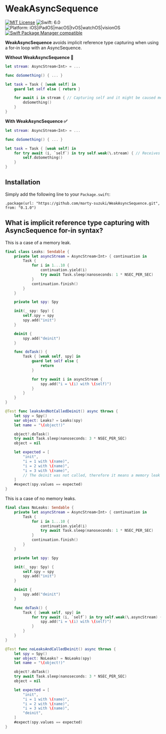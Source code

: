 # WeakAsyncSequence
[![MIT License](https://img.shields.io/badge/License-MIT-blue.svg)](https://github.com/treastrain/AsyncSequenceSubscription/blob/main/LICENSE)
![Swift: 6.0](https://img.shields.io/badge/Swift-6.0-orange.svg)
![Platform: iOS|iPadOS|macOS|tvOS|watchOS|visionOS](https://img.shields.io/badge/Platform-iOS%20%7C%20iPadOS%20%7C%20macOS%20%7C%20tvOS%20%7C%20watchOS%20%7C%20visionOS-lightgrey.svg)
[![Swift Package Manager compatible](https://img.shields.io/badge/Swift%20Package%20Manager-compatible-brightgreen.svg)](https://github.com/apple/swift-package-manager)

**WeakAsyncSequence** avoids implicit reference type capturing when using a for-in loop with an AsyncSequence.

**Without WeakAsyncSequence 👻**

```swift
let stream: AsyncStream<Int> = ...

func doSomething() { ... }

let task = Task { [weak self] in
    guard let self else { return }

    for await i in stream { // Capturing self and it might be caused memory leaks.
        doSomething()
    }
}
```

**With WeakAsyncSequence ✅**

```swift
let stream: AsyncStream<Int> = ...

func doSomething() { ... }

let task = Task { [weak self] in
    for try await (i, `self`) in try self.weak(\.stream) { // Receives Element and self without memory leaks.
        self.doSomething()
    }
}
```

## Installation

Simply add the following line to your `Package.swift`:
```
.package(url: "https://github.com/marty-suzuki/WeakAsyncSequence.git", from: "0.1.0")
```

## What is implicit reference type capturing with AsyncSequence for-in syntax?

This is a case of a memory leak.

```swift
final class Leaks: Sendable {
    private let asyncStream = AsyncStream<Int> { continuation in
        Task {
            for i in 1...10 {
                continuation.yield(i)
                try await Task.sleep(nanoseconds: 1 * NSEC_PER_SEC)
            }
            continuation.finish()
        }
    }

    private let spy: Spy

    init(_ spy: Spy) {
        self.spy = spy
        spy.add("init")
    }

    deinit {
        spy.add("deinit")
    }

    func doTask() {
        Task { [weak self, spy] in
            guard let self else {
                return
            }

            for try await i in asyncStream {
                spy.add("i = \(i) with \(self)")
            }
        }
    }
}

@Test func leaksAndNotCalledDeinit() async throws {
    let spy = Spy()
    var object: Leaks? = Leaks(spy)
    let name = "\(object!)"

    object?.doTask()
    try await Task.sleep(nanoseconds: 3 * NSEC_PER_SEC)
    object = nil

    let expected = [
        "init",
        "i = 1 with \(name)",
        "i = 2 with \(name)",
        "i = 3 with \(name)",
        // The deinit was not called, therefore it means a memory leak occurred.
    ]
    #expect(spy.values == expected)
}
```

This is a case of no memory leaks.

```swift
final class NoLeaks: Sendable {
    private let asyncStream = AsyncStream<Int> { continuation in
        Task {
            for i in 1...10 {
                continuation.yield(i)
                try await Task.sleep(nanoseconds: 1 * NSEC_PER_SEC)
            }
            continuation.finish()
        }
    }

    private let spy: Spy

    init(_ spy: Spy) {
        self.spy = spy
        spy.add("init")
    }

    deinit {
        spy.add("deinit")
    }

    func doTask() {
        Task { [weak self, spy] in
            for try await (i, `self`) in try self.weak(\.asyncStream) {
                spy.add("i = \(i) with \(self)")
            }
        }
    }
}

@Test func noLeaksAndCalledDeinit() async throws {
    let spy = Spy()
    var object: NoLeaks? = NoLeaks(spy)
    let name = "\(object!)"

    object?.doTask()
    try await Task.sleep(nanoseconds: 3 * NSEC_PER_SEC)
    object = nil

    let expected = [
        "init",
        "i = 1 with \(name)",
        "i = 2 with \(name)",
        "i = 3 with \(name)",
        "deinit",
    ]
    #expect(spy.values == expected)
}
```